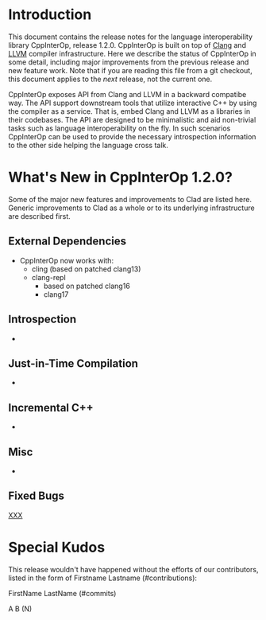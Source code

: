 Introduction
============

This document contains the release notes for the language interoperability
library CppInterOp, release 1.2.0. CppInterOp is built on top of
[Clang](http://clang.llvm.org) and [LLVM](http://llvm.org>) compiler
infrastructure. Here we describe the status of CppInterOp in some detail,
including major improvements from the previous release and new feature work.
Note that if you are reading this file from a git checkout, this document
applies to the *next* release, not the current one.

CppInterOp exposes API from Clang and LLVM in a backward compatibe way. The API
support downstream tools that utilize interactive C++ by using the compiler as
a service. That is, embed Clang and LLVM as a libraries in their codebases. The
API are designed to be minimalistic and aid non-trivial tasks such as language
interoperability on the fly. In such scenarios CppInterOp can be used to provide
the necessary introspection information to the other side helping the language
cross talk.


What's New in CppInterOp 1.2.0?
=============================

Some of the major new features and improvements to Clad are listed here. Generic
improvements to Clad as a whole or to its underlying infrastructure are
described first.

External Dependencies
---------------------

* CppInterOp now works with:
  * cling (based on patched clang13)
  * clang-repl
    * based on patched clang16
    * clang17


Introspection
-------------

* 


Just-in-Time Compilation
------------------------

* 


Incremental C++
---------------

* 


Misc
----

* 


Fixed Bugs
----------

[XXX](https://github.com/compiler-research/CppInterOp/issues/XXX)

 <!---Get release bugs
 git log v1.1.0..main | grep 'Fixes|Closes'
 --->

Special Kudos
=============

This release wouldn't have happened without the efforts of our contributors,
listed in the form of Firstname Lastname (#contributions):

FirstName LastName (#commits)

A B (N)

<!---Find contributor list for this release
 git log --pretty=format:"%an"  v1.1.0...master | sort | uniq -c | sort -rn |\
   sed -E 's,^ *([0-9]+) (.*)$,\2 \(\1\),'
--->
